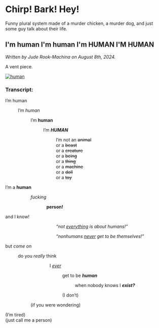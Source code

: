 # Chirp! Bark! Hey!

Funny plural system made of a murder chicken, a murder dog, and just some guy talk about their life.

## I'm human I'm human I'm HUMAN I'M HUMAN

<p><i>Written by Jude Rook-Machina on August 8th, 2024.</i></p>

<p>A vent piece.</p>

<a href="https://ibb.co/hx7pyNLX"><img src="https://i.ibb.co/mrDQGKbv/human.png" alt="human" border="0"></a>

<h3>Transcript:</h3>

<p>I’m human</p>

<p style="margin-left: 40px">I’m <i>human</i></p>

<p style="margin-left: 80px">I’m <b>human</b></p>

<p style="margin-left: 120px">I’m <b><em>HUMAN</em></b></p>

<p style="margin-left: 160px">I’m not an <s>animal</s><br>
or a <s>beast</s><br>
or a <s>creature</s><br>
or a <s>being</s><br>
or a <s>thing</s><br>
or a <s>machine</s><br>
or a <s>doll</s><br>
or a <s>toy</s></p>


<p>I’m a <b>human</b></p>
<p style="margin-left: 80px"><em>fucking</em></p>
<p style="margin-left: 130px"><b>person!</b></p>


<p>and I know!</p>

<p style="margin-left: 160px"><i>“not <u>everything</u> is about humans!”</i></p>

<p style="margin-left: 160px"><i>“nonhumans <u>never</u> get to be themselves!”</i></p>

<p>but <em>come on</em></p>

<p style="margin-left: 40px">do you <em>really</em> think</p>

<p style="margin-left: 140px">I <u><em>ever</em></u></p>

<p style="margin-left: 180px">get to be <b><em>human</em></b></p>

<p style="margin-left: 220px">when nobody knows I <b><em>exist?</em></b></p>

<p style="margin-left: 180px">(I don’t)</p>
							
<p style="margin-left: 80px">(if you were wondering)</p>
				
<p>(I’m tired)<br>
(just call me a person)</p>
